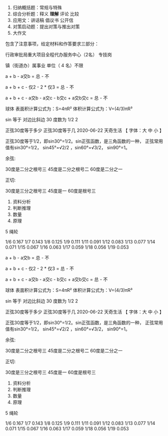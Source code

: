 1. 归纳概括题：常规与特殊
2. 综合分析题：释义 **理解** 评论 比较
3. 应用文：讲话稿 倡议书 公开信
4. 对策启动题：提出对策与推出对策
5. 大作文

包含了注意事项，给定材料和作答要求三部分：




行政审批局重大项目全程代办服务中心（2名） 专技岗

镇（街道办）属事业 单位（ 4 名）不限

a + b - a交b = 总 - 不


a + b + c - 仅2 - 2 * 仅3 = 总 - 不

a + b + c - a交b - a交c - b交c + a交b交c = 总 - 不

球体
表面积计算公式为：S=4πR²
体积计算公式为：V=(4/3)πR³

sin 等于 对边比斜边
30 度数为 1/2 2


正弦30度等于多少 正弦30度等于几
2020-06-22 天奇生活 【 字体：大 中 小 】

正弦30度等于1/2，即sin30°=1/2。sin正弦函数，是三角函数的一种，
正弦常用值有sin30°=1/2， sin45°=√2/2 ，sin60°=√3/2， sin90°=1。

余弦:

30度是二分之根号三
45度是二分之根号二
60度是二分之一

正切:

30度是三分之根号三
45度是一
60度是根号三

1. 资料分析
2. 判断推理
3. 数量
4. 原理

5 绳轮

1/6 0.167
1/7 0.143
1/8 0.125
1/9 0.111
1/11 0.091
1/12 0.083
1/13 0.077
1/14 0.071
1/15 0.067
1/16 0.063
1/17 0.059
1/18 0.056
1/19 0.053




a + b - a交b = 总 - 不


a + b + c - 仅2 - 2 * 仅3 = 总 - 不

a + b + c - a交b - a交c - b交c + a交b交c = 总 - 不

球体
表面积计算公式为：S=4πR²
体积计算公式为：V=(4/3)πR³

sin 等于 对边比斜边
30 度数为 1/2 2


正弦30度等于多少 正弦30度等于几
2020-06-22 天奇生活 【 字体：大 中 小 】

正弦30度等于1/2，即sin30°=1/2。sin正弦函数，是三角函数的一种，
正弦常用值有sin30°=1/2， sin45°=√2/2 ，sin60°=√3/2， sin90°=1。

余弦:

30度是二分之根号三
45度是二分之根号二
60度是二分之一

正切:

30度是三分之根号三
45度是一
60度是根号三

1. 资料分析
2. 判断推理
3. 数量
4. 原理

5 绳轮

1/6 0.167
1/7 0.143
1/8 0.125
1/9 0.111
1/11 0.091
1/12 0.083
1/13 0.077
1/14 0.071
1/15 0.067
1/16 0.063
1/17 0.059
1/18 0.056
1/19 0.053


